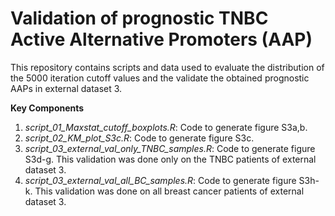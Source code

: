 # **Validation of prognostic TNBC Active Alternative Promoters (AAP)**

This repository contains scripts and data used to evaluate the distribution of the 5000 iteration cutoff values and the validate the obtained prognostic AAPs in external dataset 3.

**Key Components**

1. *script_01_Maxstat_cutoff_boxplots.R*: Code to generate figure S3a,b.
2. *script_02_KM_plot_S3c.R*: Code to generate figure S3c.
3. *script_03_external_val_only_TNBC_samples.R*: Code to generate figure S3d-g. This validation was done only on the TNBC patients of external dataset 3.
4. *script_03_external_val_all_BC_samples.R*: Code to generate figure S3h-k. This validation was done on all breast cancer patients of external dataset 3.

